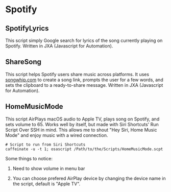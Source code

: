 # Spotify

## SpotifyLyrics

This script simply Google search for lyrics of the song currently playing on Spotify. Written in JXA (Javascript for Automation). 

## ShareSong

This script helps Spotify users share music across platforms. It uses [songwhip.com](https://songwhip.com) to create a song link, prompts the user for a few words, and sets the clipboard to a ready-to-share message. Written in JXA (Javascript for Automation). 

## HomeMusicMode

This script AirPlays macOS audio to Apple TV, plays song on Spotify, and sets volume to 65. Works well by itself, but made with Siri Shortcuts' Run Script Over SSH in mind. This allows me to shout "Hey Siri, Home Music Mode" and enjoy music with a wired connection.

```shell
# Script to run from Siri Shortcuts
caffeinate -u -t 1; osascript /Path/to/the/Scripts/HomeMusicMode.scpt
```

Some things to notice: 

1. Need to show volume in menu bar

2. You can choose prefered AirPlay device by changing the device name in the script, default is "Apple TV".
